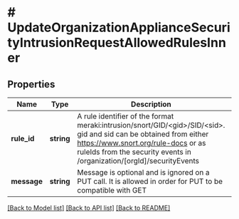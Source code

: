 # # UpdateOrganizationApplianceSecurityIntrusionRequestAllowedRulesInner

## Properties

Name | Type | Description | Notes
------------ | ------------- | ------------- | -------------
**rule_id** | **string** | A rule identifier of the format meraki:intrusion/snort/GID/&lt;gid&gt;/SID/&lt;sid&gt;. gid and sid can be obtained from either https://www.snort.org/rule-docs or as ruleIds from the security events in /organization/[orgId]/securityEvents |
**message** | **string** | Message is optional and is ignored on a PUT call. It is allowed in order for PUT to be compatible with GET | [optional]

[[Back to Model list]](../../README.md#models) [[Back to API list]](../../README.md#endpoints) [[Back to README]](../../README.md)

